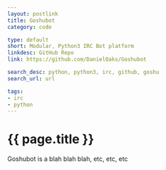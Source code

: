 ```yaml
---
layout: postlink
title: Goshubot
category: code

type: default
short: Modular, Python3 IRC Bot platform
linkdesc: GitHub Repo
link: https://github.com/DanielOaks/Goshubot

search_desc: python, python3, irc, github, goshu
search_url: url

tags:
- irc
- python
---
```


{{ page.title }}
================

Goshubot is a blah blah blah, etc, etc, etc